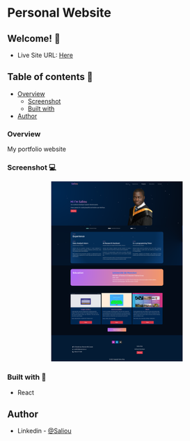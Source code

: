 # Personal Website

## Welcome! 👋

- Live Site URL: [Here](https://loving-dubinsky-91a33c.netlify.app/)

## Table of contents 🙂

- [Overview](#overview)
  - [Screenshot](#screenshot)
  - [Built with](#built-with)
- [Author](#author)

### Overview

My portfolio website

### Screenshot 💻

<div align="center">
<p align="center" style="width:60%;">
  <img src="public/website.png" alt="App"/>
</p>
</div>

### Built with 🧰

- React

## Author

- Linkedin - [@Saliou](https://www.linkedin.com/in/saliou-diop-527741112/)
